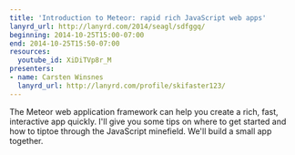 ```yaml
---
title: 'Introduction to Meteor: rapid rich JavaScript web apps'
lanyrd_url: http://lanyrd.com/2014/seagl/sdfggq/
beginning: 2014-10-25T15:00-07:00
end: 2014-10-25T15:50-07:00
resources:
  youtube_id: XiDiTVp8r_M
presenters:
- name: Carsten Winsnes
  lanyrd_url: http://lanyrd.com/profile/skifaster123/
---
```


The Meteor web application framework can help you create a rich, fast, interactive app quickly. I'll give you some tips on where to get started and how to tiptoe through the JavaScript minefield. We'll build a small app together.
